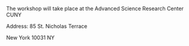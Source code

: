 The workshop will take place at the Advanced Science Research Center CUNY

Address:
85 St. Nicholas Terrace

New York
10031 NY